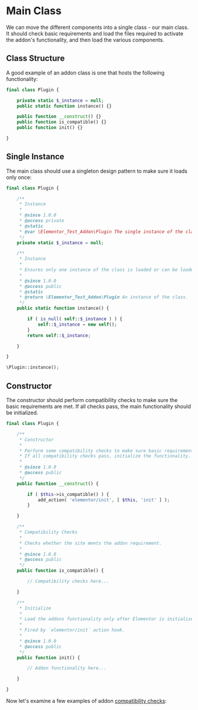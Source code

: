# Main Class

<Badge type="tip" vertical="top" text="Elementor Core" /> <Badge type="warning" vertical="top" text="Basic" />

We can move the different components into a single class - our main class. It should check basic requirements and load the files required to activate the addon's functionality, and then load the various components.

## Class Structure

A good example of an addon class is one that hosts the following functionality:

```php
final class Plugin {

	private static $_instance = null;
	public static function instance() {}

	public function __construct() {}
	public function is_compatible() {}
	public function init() {}

}
```

## Single Instance

The main class should use a singleton design pattern to make sure it loads only once:

```php
final class Plugin {

	/**
	 * Instance
	 *
	 * @since 1.0.0
	 * @access private
	 * @static
	 * @var \Elementor_Test_Addon\Plugin The single instance of the class.
	 */
	private static $_instance = null;

	/**
	 * Instance
	 *
	 * Ensures only one instance of the class is loaded or can be loaded.
	 *
	 * @since 1.0.0
	 * @access public
	 * @static
	 * @return \Elementor_Test_Addon\Plugin An instance of the class.
	 */
	public static function instance() {

		if ( is_null( self::$_instance ) ) {
			self::$_instance = new self();
		}
		return self::$_instance;

	}

}

\Plugin::instance();
```

## Constructor

The constructor should perform compatibility checks to make sure the basic requirements are met. If all checks pass, the main functionality should be initialized.

```php
final class Plugin {

	/**
	 * Constructor
	 *
	 * Perform some compatibility checks to make sure basic requirements are meet.
	 * If all compatibility checks pass, initialize the functionality.
	 *
	 * @since 1.0.0
	 * @access public
	 */
	public function __construct() {

		if ( $this->is_compatible() ) {
			add_action( 'elementor/init', [ $this, 'init' ] );
		}

	}

	/**
	 * Compatibility Checks
	 *
	 * Checks whether the site meets the addon requirement.
	 *
	 * @since 1.0.0
	 * @access public
	 */
	public function is_compatible() {

		// Compatibility checks here...

	}

	/**
	 * Initialize
	 *
	 * Load the addons functionality only after Elementor is initialized.
	 *
	 * Fired by `elementor/init` action hook.
	 *
	 * @since 1.0.0
	 * @access public
	 */
	public function init() {

		// Addon functionality here...

	}

}
```

Now let's examine a few examples of addon [compatibility checks](./compatibility/):
